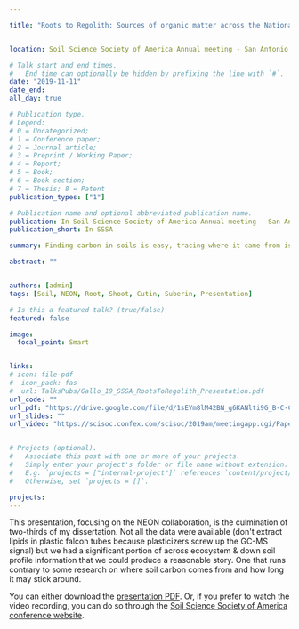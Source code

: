 ```yaml
---

title: "Roots to Regolith: Sources of organic matter across the National Ecological Observatory Network (NEON) soil plots" 


location: Soil Science Society of America Annual meeting - San Antonio, TX

# Talk start and end times.
#   End time can optionally be hidden by prefixing the line with `#`.
date: "2019-11-11"
date_end: 
all_day: true

# Publication type.
# Legend: 
# 0 = Uncategorized; 
# 1 = Conference paper; 
# 2 = Journal article;
# 3 = Preprint / Working Paper; 
# 4 = Report; 
# 5 = Book; 
# 6 = Book section;
# 7 = Thesis; 8 = Patent
publication_types: ["1"]

# Publication name and optional abbreviated publication name.
publication: In Soil Science Society of America Annual meeting - San Antonio, TX
publication_short: In SSSA

summary: Finding carbon in soils is easy, tracing where it came from is hard and tracing that carbon *down* the soil profile is even harder. Here I presented some of my dissertation work where we examine plant derived carbon compounds across the NEON sites, and down soil profiles often reaching 1-meter or more in depth.

abstract: ""


authors: [admin]
tags: [Soil, NEON, Root, Shoot, Cutin, Suberin, Presentation]

# Is this a featured talk? (true/false)
featured: false

image: 
  focal_point: Smart


links:
# icon: file-pdf
#  icon_pack: fas
#  url: TalksPubs/Gallo_19_SSSA_RootsToRegolith_Presentation.pdf
url_code: ""
url_pdf: "https://drive.google.com/file/d/1sEYm8lM42BN_g6KANlti9G_B-C-CulYc/view?usp=sharing"
url_slides: ""
url_video: "https://scisoc.confex.com/scisoc/2019am/meetingapp.cgi/Paper/122599"


# Projects (optional).
#   Associate this post with one or more of your projects.
#   Simply enter your project's folder or file name without extension.
#   E.g. `projects = ["internal-project"]` references `content/project/deep-learning/index.md`.
#   Otherwise, set `projects = []`.

projects:
---
```


This presentation, focusing on the NEON collaboration, is the culmination of two-thirds of my dissertation. Not all the data were available (don't extract lipids in plastic falcon tubes because plasticizers screw up the GC-MS signal) but we had a significant portion of across ecosystem & down soil profile information that we could produce a reasonable story. One that runs contrary to some research on where soil carbon comes from and how long it may stick around. 


You can either download the [presentation PDF](https://drive.google.com/file/d/1sEYm8lM42BN_g6KANlti9G_B-C-CulYc/view?usp=sharing). Or, if you prefer to watch the video recording, you can do so through the [Soil Science Society of America conference website](https://scisoc.confex.com/scisoc/2019am/meetingapp.cgi/Paper/122599).
